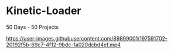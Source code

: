 # Kinetic-Loader
50 Days - 50 Projects


https://user-images.githubusercontent.com/89899001/197591702-20192f5b-69c7-4f12-9bdc-1a020dcbd4ef.mp4

